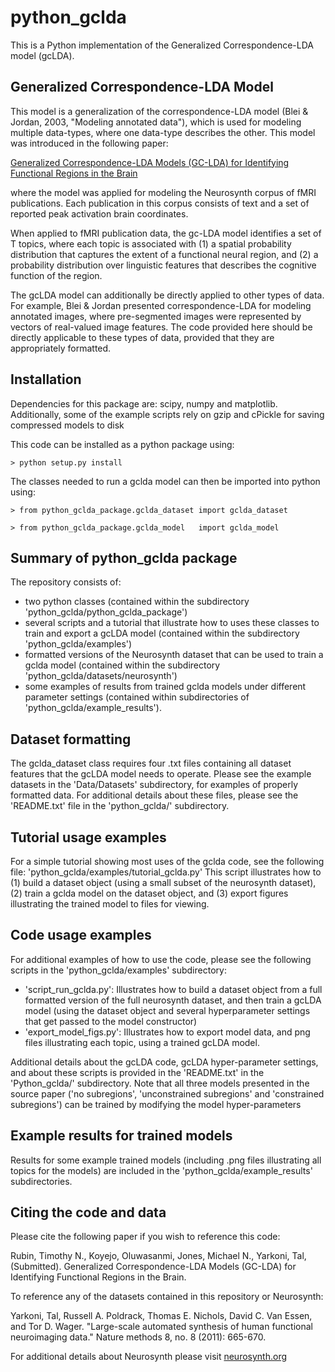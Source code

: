 # python_gclda

This is a Python implementation of the Generalized Correspondence-LDA model (gcLDA).

## Generalized Correspondence-LDA Model

This model is a generalization of the correspondence-LDA model (Blei & Jordan, 2003, "Modeling annotated data"), which is used for modeling multiple data-types, where one data-type describes the other. This model was introduced in the following paper:

[Generalized Correspondence-LDA Models (GC-LDA) for Identifying Functional Regions in the Brain](http://mypage.iu.edu/~timrubin/Files/GC_LDA_Final.pdf)

where the model was applied for modeling the Neurosynth corpus of fMRI publications. Each publication in this corpus consists of text and a set of reported peak activation brain coordinates. 

When applied to fMRI publication data, the gc-LDA model identifies a set of T topics, where each topic is associated with (1) a spatial probability distribution that captures the extent of a functional neural region, and (2) a probability distribution over linguistic features that describes the cognitive function of the region.

The gcLDA model can additionally be directly applied to other types of data. For example, Blei & Jordan presented correspondence-LDA for modeling annotated images, where pre-segmented images were represented by vectors of real-valued image features. The code provided here should be directly applicable to these types of data, provided that they are appropriately formatted.

## Installation

Dependencies for this package are: scipy, numpy and matplotlib. Additionally, some of the example scripts rely on gzip and cPickle for saving compressed models to disk

This code can be installed as a python package using:

	> python setup.py install

The classes needed to run a gclda model can then be imported into python using:

	> from python_gclda_package.gclda_dataset import gclda_dataset

	> from python_gclda_package.gclda_model   import gclda_model


## Summary of python_gclda package

The repository consists of: 

- two python classes (contained within the subdirectory 'python_gclda/python_gclda_package')
- several scripts and a tutorial that illustrate how to uses these classes to train and export a gcLDA model (contained within the subdirectory 'python_gclda/examples')
- formatted versions of the Neurosynth dataset that can be used to train a gclda model (contained within the subdirectory 'python_gclda/datasets/neurosynth')
- some examples of results from trained gclda models under different parameter settings (contained within subdirectories of 'python_gclda/example_results').

## Dataset formatting

The gclda_dataset class requires four .txt files containing all dataset features that the gcLDA model needs to operate. Please see the example datasets in the 'Data/Datasets' subdirectory, for examples of properly formatted data. For additional details about these files, please see the 'README.txt' file in the 'python_gclda/' subdirectory.

## Tutorial usage examples

For a simple tutorial showing most uses of the gclda code, see the following file:
	'python_gclda/examples/tutorial_gclda.py'
This script illustrates how to (1) build a dataset object (using a small subset of the neurosynth dataset), (2) train a gclda model on the dataset object, and (3) export figures illustrating the trained model to files for viewing.

## Code usage examples

For additional examples of how to use the code, please see the following scripts in the 'python_gclda/examples' subdirectory:

- 'script_run_gclda.py': Illustrates how to build a dataset object from a full formatted version of the full neurosynth dataset, and then train a gcLDA model (using the dataset object and several hyperparameter settings that get passed to the model constructor)
- 'export_model_figs.py': Illustrates how to export model data, and png files illustrating each topic, using a trained gcLDA model.

Additional details about the gcLDA code, gcLDA hyper-parameter settings, and about these scripts is provided in the 'README.txt' in the 'Python_gclda/' subdirectory. Note that all three models presented in the source paper ('no subregions', 'unconstrained subregions' and 'constrained subregions') can be trained by modifying the model hyper-parameters

## Example results for trained models

Results for some example trained models (including .png files illustrating all topics for the models) are included in the 'python_gclda/example_results' subdirectories.

## Citing the code and data

Please cite the following paper if you wish to reference this code:

Rubin, Timothy N., Koyejo, Oluwasanmi, Jones, Michael N., Yarkoni, Tal, (Submitted). Generalized Correspondence-LDA Models (GC-LDA) for Identifying Functional Regions in the Brain.

To reference any of the datasets contained in this repository or Neurosynth:

Yarkoni, Tal, Russell A. Poldrack, Thomas E. Nichols, David C. Van Essen, and Tor D. Wager. "Large-scale automated synthesis of human functional neuroimaging data." Nature methods 8, no. 8 (2011): 665-670.

For additional details about Neurosynth please visit [neurosynth.org](http://neurosynth.org/)
